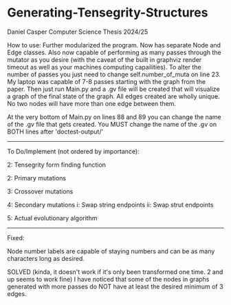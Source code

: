 # Generating-Tensegrity-Structures
Daniel Casper Computer Science Thesis 2024/25

How to use:
Further modularized the program. Now has separate Node and Edge classes. Also now capable of performing as many passes through the mutator as you desire (with the caveat of the built in graphviz render timeout as well as your machines computing capailities). To alter the number of passes you just need to change self.number_of_muta on line 23. My laptop was capable of 7-8 passes starting with the graph from the paper. Then just run Main.py and a  .gv file will be created that will visualize a graph of the final state of the graph. All edges created are wholly unique. No two nodes will have more than one edge between them.

At the very bottom of Main.py on lines 88 and 89 you can change the name of the .gv file that gets created. You MUST change the name of the .gv on BOTH lines after 'doctest-output/'

--------------------------------------------------------------------------------------------------------------------------------------------------------

To Do/Implement (not ordered by importance):

2: Tensegrity form finding function 

2: Primary mutations

3: Crossover mutations

4: Secondary mutations
    i: Swap string endpoints
    ii: Swap strut endpoints

5: Actual evolutionary algorithm

--------------------------------------------------------------------------------------------------------------------------------------------------------

Fixed:

Node number labels are capable of staying numbers and can be as many characters long as desired.

SOLVED (kinda, it doesn't work if it's only been transformed one time. 2 and up seems to work fine) I have noticed that some of the nodes in graphs generated with more passes do NOT have at least the desired minimum of 3 edges.
